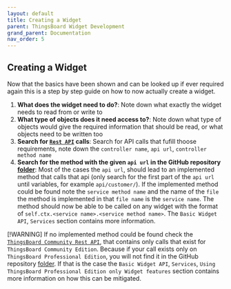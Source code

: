 ```yaml
---
layout: default
title: Creating a Widget
parent: ThingsBoard Widget Development
grand_parent: Documentation
nav_order: 5
---
```


## Creating a Widget

Now that the basics have been shown and can be looked up if ever required again this is a step by step guide on how to now actually create a widget.

1. **What does the widget need to do?**: Note down what exactly the widget needs to read from or write to 
2. **What type of objects does it need access to?**: Note down what type of objects would give the required information that should be read, or what objects need to be written too
3. **Search for [`Rest API`](https://<TB_PE_PAGE_LINK>/swagger-ui/#/) calls**: Search for API calls that fufill thoose requirements, note down the `controller name`, `api url`, `controller method name`
4. **Search for the method with the given `api url` in the GitHub repository [folder](https://github.com/thingsboard/thingsboard/blob/master/ui-ngx/src/app/core/http/)**: Most of the cases the `api url`, should lead to an implemented method that calls that api (only search for the first part of the `api url` until variables, for example `api/customer/`). If the implemented method could be found note the `service method name` and the name of the `file` the method is implemented in that `file name` is the `service name`. The method should now be able to be called on any widget with the format of `self.ctx.<service name>.<service method name>`. The `Basic Widget API`, `Services` section contains more information.

[!WARNING]
If no implemented method could be found check the [`ThingsBoard Community Rest API`](https://<TB_PE_PAGE_LINK>/swagger-ui/#/), that contains only calls that exist for `ThingsBoard Community Edition`. Because if your call exists only on `ThingsBoard Professional Edition`, you will not find it in the GitHub repository [folder](https://github.com/thingsboard/thingsboard/blob/master/ui-ngx/src/app/core/http/). If that is the case  the `Basic Widget API`, `Services`, `Using ThingsBoard Professional Edition only Widget features` section contains more information on how this can be mitigated.
